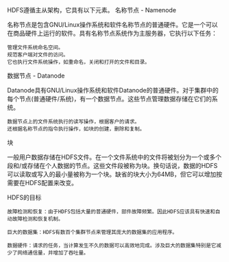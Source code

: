  HDFS遵循主从架构，它具有以下元素。
名称节点 - Namenode

名称节点是包含GNU/Linux操作系统和软件名称节点的普通硬件。它是一个可以在商品硬件上运行的软件。具有名称节点系统作为主服务器，它执行以下任务：

    管理文件系统命名空间。
    规范客户端对文件的访问。
    它也执行文件系统操作，如重命名，关闭和打开的文件和目录。

数据节点 - Datanode

Datanode具有GNU/Linux操作系统和软件Datanode的普通硬件。对于集群中的每个节点(普通硬件/系统)，有一个数据节点。这些节点管理数据存储在它们的系统。

    数据节点上的文件系统执行的读写操作，根据客户的请求。
    还根据名称节点的指令执行操作，如块的创建，删除和复制。

块

一般用户数据存储在HDFS文件。在一个文件系统中的文件将被划分为一个或多个段和/或存储在个人数据的节点。这些文件段被称为块。换句话说，数据的HDFS可以读取或写入的最小量被称为一个块。缺省的块大小为64MB，但它可以增加按需要在HDFS配置来改变。

HDFS的目标

    故障检测和恢复：由于HDFS包括大量的普通硬件，部件故障频繁。因此HDFS应该具有快速和自动故障检测和恢复机制。

    巨大的数据集：HDFS有数百个集群节点来管理其庞大的数据集的应用程序。

    数据硬件：请求的任务，当计算发生不久的数据可以高效地完成。涉及巨大的数据集特别是它减少了网络通信量，并增加了吞吐量。


